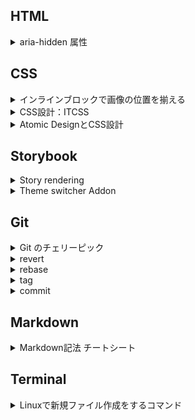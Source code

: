 ## HTML

<details><summary>aria-hidden 属性</summary>

- `aria-hidden="true"` を設定することで、視覚的に非表示になっていないコンテンツを支援技術から外すことができる
- Modal の裏で表示されているコンテンツなどに適用することがある
- 表示すべきコンテンツも含んでしまうため、 `aria-hidden="true"` を `<body>` に指定することは推奨されない

参考URL：

- [コンテンツの非表示と更新  |  Web  |  Google Developers](https://developers.google.com/web/fundamentals/accessibility/semantics-aria/hiding-and-updating-content?hl=ja#aria-hidden)
- [[aria-hidden="true"] is present on the document<body></body>](https://web.dev/aria-hidden-body/)
</details>

## CSS

<details><summary>インラインブロックで画像の位置を揃える</summary>

- `vertical-align` のデフォルト値は `baseline`
- `display: inline-block` で画像を含むコンテンツと文字を含むコンテンツを並べると、画像の下端と文字の下端が揃うように並び、見た目上ずれが発生する

参考URL：

- [css – インラインブロックを並べて画像を表示するとずれてしまう | memorandum-plus](http://memorandum-plus.com/2018/04/04/css-%E3%82%A4%E3%83%B3%E3%83%A9%E3%82%A4%E3%83%B3%E3%83%96%E3%83%AD%E3%83%83%E3%82%AF%E3%82%92%E4%B8%A6%E3%81%B9%E3%81%A6%E7%94%BB%E5%83%8F%E3%82%92%E8%A1%A8%E7%A4%BA%E3%81%99%E3%82%8B%E3%81%A8/)
</details>

<details><summary>CSS設計：ITCSS</summary>

- ITCSS：詳細度によって階層（レイヤー）を分けてCSSを管理する設計手法
- クラス名の命名ルールはない

参考URL：

- [ITCSSを採用して共同開発しやすいCSS設計をZOZOTOWNに導入した話 - ZOZO Technologies TECH BLOG](https://techblog.zozo.com/entry/itcss-to-zozotown)
</details>

<details><summary>Atomic DesignとCSS設計</summary>

- Atomic Design：UI設計の考え方で、ページをAtoms（原子）の集まりと考える
- Atoms（原子） < Molecules（分子） < Organisms（有機体） < Templates（テンプレート） < Pages（ページ）のようにUIを階層構造で捉える

参考URL：

- [Atomic DesignとCSS設計 | 第1回 Atomic Designとは何か | CodeGrid](https://www.codegrid.net/articles/2017-atomic-design-1/)
</details>

## Storybook

<details><summary>Story rendering</summary>

- `.storybook/preview-head.html` を使えば、iframeの書き換えが可能？（調査中）

参考URL：

- [Story rendering](https://storybook.js.org/docs/react/configure/story-rendering#adding-to-head/)
</details>


<details><summary>Theme switcher Addon</summary>

- Storybook のテーマの切り替え（任意の要素のクラスの切り替え）ができる

参考URL：

- [Theme switcher Addon | Storybook](https://storybook.js.org/addons/storybook-addon-themes)
</details>

## Git

<details><summary>Git のチェリーピック</summary>

- 任意のコミットだけを別のブランチに適用することができる

参考URL：

- [Git のチェリーピック | Atlassian Git Tutorial](https://www.atlassian.com/ja/git/tutorials/cherry-pick)  
※分かりやすいサイトがあれば更新したい
</details>

<details><summary>revert</summary>

- 特定のコミットを打ち消すことができる
- 新しくコミットを追加するため、コミットの履歴は残る

参考URL：

- [revert｜サル先生のGit入門【プロジェクト管理ツールBacklog】](https://backlog.com/ja/git-tutorial/stepup/29/)
</details>

<details><summary>rebase</summary>

- コミットをまとめることができる
- リベースはブランチの統合が可能（マージ同様）
- コミット履歴を整理することができる
- 履歴の破壊をするため、リモートブランチの操作はご法度

参考URL：

- [rebase -i でコミットをまとめる｜サル先生のGit入門【プロジェクト管理ツールBacklog】](https://backlog.com/ja/git-tutorial/stepup/32/)
- [マージとリベース | Atlassian Git Tutorial](https://www.atlassian.com/ja/git/tutorials/merging-vs-rebasing)
</details>

<details><summary>tag</summary>

- コミットを参照しやすくするため、分かりやすい名前（タグ）を付けることができる

参考URL：

- [タグ｜サル先生のGit入門【プロジェクト管理ツールBacklog】](https://backlog.com/ja/git-tutorial/stepup/17/)

</details>

<details><summary>commit</summary>

- `--amend` のオプションをつけることで、直前のコミットの内容を変更することが可能
- `git add` の後に `git commit --amend` を実行すると、コミットメッセージだけでなく、コミットに含む変更内容も変わる

参考URL：

- [commit --amend｜サル先生のGit入門【プロジェクト管理ツールBacklog】](https://backlog.com/ja/git-tutorial/stepup/28/)

</details>

## Markdown

<details><summary>Markdown記法 チートシート</summary>

- 「折りたたみ」は `<details>` と `<summary>` で表現可能

```
<details><summary>表示される部分</summary>本文</details>
```

参考URL：

- [Markdown記法 チートシート - Qiita](https://qiita.com/Qiita/items/c686397e4a0f4f11683d#details---%E6%8A%98%E3%82%8A%E3%81%9F%E3%81%9F%E3%81%BF)
</details>

## Terminal

<details><summary>Linuxで新規ファイル作成をするコマンド</summary>

- `touch <ファイル名>` でファイル作成が可能
- `vi <ファイル名>` でファイルを vi で新規作成し、編集することが可能

参考URL：

- [【touch】Linuxで新規ファイル作成をするコマンド | UX MILK](https://uxmilk.jp/8395)
</details>